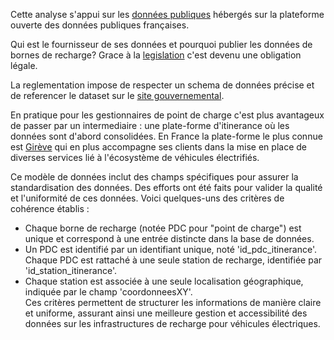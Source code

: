 Cette analyse s'appui sur les [données publiques](https://www.data.gouv.fr/en/datasets/fichier-consolide-des-bornes-de-recharge-pour-vehicules-electriques/#/resources) hébergés sur la plateforme ouverte des données publiques françaises.

Qui est le fournisseur de ses données et pourquoi publier les données de bornes de recharge? Grace à la [legislation](https://www.legifrance.gouv.fr/jorf/id/JORFTEXT000043475441) c'est devenu une obligation légale.

La reglementation impose de respecter un schema de données précise et de referencer le dataset sur le [site gouvernemental](https://www.data.gouv.fr).

En pratique pour les gestionnaires de point de charge c'est plus avantageux de passer par un intermediaire : une plate-forme d'itinerance où les données sont d'abord consolidées. En France la plate-forme le plus connue est [Girève](https://www.gireve.com/) qui en plus accompagne ses clients dans la mise en place de diverses services lié à l'écosystème de véhicules électrifiés.

Ce modèle de données inclut des champs spécifiques pour assurer la standardisation des données. Des efforts ont été faits pour valider la qualité et l'uniformité de ces données. Voici quelques-uns des critères de cohérence établis :  
* Chaque borne de recharge (notée PDC pour "point de charge") est unique et correspond à une entrée distincte dans la base de données.
* Un PDC est identifié par un identifiant unique, noté 'id_pdc_itinerance'.  
Chaque PDC est rattaché à une seule station de recharge, identifiée par 'id_station_itinerance'.
* Chaque station est associée à une seule localisation géographique, indiquée par le champ 'coordonneesXY'.  
Ces critères permettent de structurer les informations de manière claire et uniforme, assurant ainsi une meilleure gestion et accessibilité des données sur les infrastructures de recharge pour véhicules électriques.